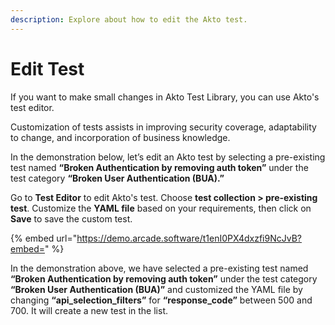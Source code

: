 ```yaml
---
description: Explore about how to edit the Akto test.
---
```


# Edit Test

If you want to make small changes in Akto Test Library, you can use Akto's test editor.&#x20;

Customization of tests assists in improving security coverage, adaptability to change, and incorporation of business knowledge.

In the demonstration below, let’s edit an Akto test by selecting a pre-existing test named **“Broken Authentication by removing auth token”** under the test category **“Broken User Authentication (BUA).”**

Go to **Test Editor** to edit Akto's test. Choose **test collection > pre-existing test**. Customize the **YAML file** based on your requirements, then click on **Save** to save the custom test.

{% embed url="https://demo.arcade.software/t1enI0PX4dxzfi9NcJvB?embed=" %}

In the demonstration above, we have selected a pre-existing test named **“Broken Authentication by removing auth token”** under the test category **“Broken User Authentication (BUA)”** and customized the YAML file by changing **“api\_selection\_filters”** for **“response\_code”** between 500 and 700. It will create a new test in the list.
